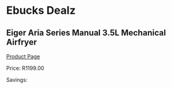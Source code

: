 
# Ebucks Dealz
## Eiger Aria Series Manual 3.5L Mechanical Airfryer
[Product Page](https://www.ebucks.com/web/shop/productSelected.do?prodId=1147678924&catId=704983235)

Price: R1199.00

Savings: 


	